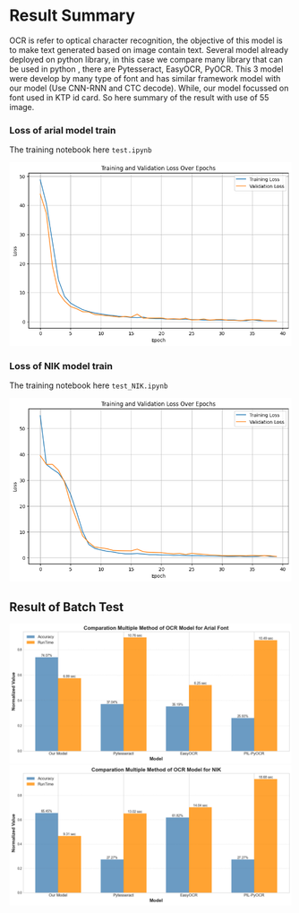 
# Result Summary

OCR is refer to optical character recognition, the objective of this model is to make text generated based on image contain text. Several model already deployed on python library, in this case we compare many library that can be used in python , there are Pytesseract, EasyOCR, PyOCR. This 3 model were develop by many type of font and has similar framework model with our model (Use CNN-RNN and CTC decode). While, our model focussed on font used in KTP id card. So here summary of the result with use of 55 image.

### Loss of arial model train
The training notebook here `test.ipynb`

![Sample Image 1](https://raw.githubusercontent.com/Capstone-Borwita/machine-learning-path/main/batch-test/images/Loss_Arial.png)


### Loss of NIK model train
The training notebook here `test_NIK.ipynb`

![Sample Image 2](https://raw.githubusercontent.com/Capstone-Borwita/machine-learning-path/main/batch-test/images/Loss_NIK.png)


## Result of Batch Test
![Sample Image 3](https://raw.githubusercontent.com/Capstone-Borwita/machine-learning-path/main/batch-test/images/Arial_Model.png)
![Sample Image 4](https://raw.githubusercontent.com/Capstone-Borwita/machine-learning-path/main/batch-test/images/NIK_Model.png)



